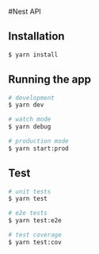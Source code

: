 #Nest API

## Installation

```bash
$ yarn install
```

## Running the app

```bash
# development
$ yarn dev

# watch mode
$ yarn debug

# production mode
$ yarn start:prod

```

## Test

```bash
# unit tests
$ yarn test

# e2e tests
$ yarn test:e2e

# test coverage
$ yarn test:cov
```
